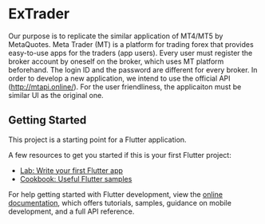 # ExTrader

Our purpose is to replicate the similar application of MT4/MT5 by MetaQuotes.
Meta Trader (MT) is a platform for trading forex that provides easy-to-use apps for the traders (app users).
Every user must register the broker account by oneself on the broker, which uses MT platform beforehand. The login ID and the password are different for every broker.
In order to develop a new application, we intend to use the official API (http://mtapi.online/).
For the user friendliness, the applicaiton must be similar UI as the original one.

## Getting Started

This project is a starting point for a Flutter application.

A few resources to get you started if this is your first Flutter project:

- [Lab: Write your first Flutter app](https://docs.flutter.dev/get-started/codelab)
- [Cookbook: Useful Flutter samples](https://docs.flutter.dev/cookbook)

For help getting started with Flutter development, view the
[online documentation](https://docs.flutter.dev/), which offers tutorials,
samples, guidance on mobile development, and a full API reference.
